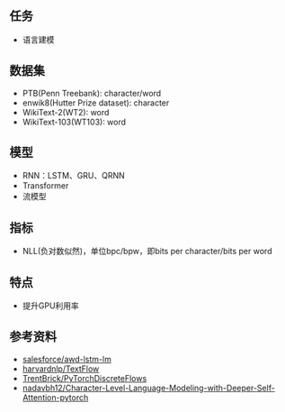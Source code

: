 ## 任务
- 语言建模

## 数据集
- PTB(Penn Treebank): character/word
- enwik8(Hutter Prize dataset): character
- WikiText-2(WT2): word
- WikiText-103(WT103): word

## 模型
- RNN：LSTM、GRU、QRNN
- Transformer
- 流模型

## 指标
- NLL(负对数似然)，单位bpc/bpw，即bits per character/bits per word


## 特点
- 提升GPU利用率



## 参考资料
- [salesforce/awd-lstm-lm](https://github.com/salesforce/awd-lstm-lm)
- [harvardnlp/TextFlow](https://github.com/harvardnlp/TextFlow)
- [TrentBrick/PyTorchDiscreteFlows](https://github.com/TrentBrick/PyTorchDiscreteFlows)
- [nadavbh12/Character-Level-Language-Modeling-with-Deeper-Self-Attention-pytorch](https://github.com/nadavbh12/Character-Level-Language-Modeling-with-Deeper-Self-Attention-pytorch)